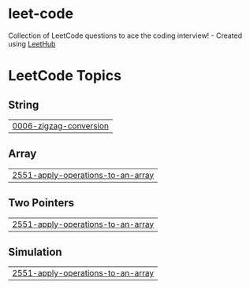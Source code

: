 # leet-code
Collection of LeetCode questions to ace the coding interview! - Created using [LeetHub](https://github.com/QasimWani/LeetHub)

<!---LeetCode Topics Start-->
# LeetCode Topics
## String
|  |
| ------- |
| [0006-zigzag-conversion](https://github.com/whoisrey/leet-code/tree/master/0006-zigzag-conversion) |
## Array
|  |
| ------- |
| [2551-apply-operations-to-an-array](https://github.com/whoisrey/leet-code/tree/master/2551-apply-operations-to-an-array) |
## Two Pointers
|  |
| ------- |
| [2551-apply-operations-to-an-array](https://github.com/whoisrey/leet-code/tree/master/2551-apply-operations-to-an-array) |
## Simulation
|  |
| ------- |
| [2551-apply-operations-to-an-array](https://github.com/whoisrey/leet-code/tree/master/2551-apply-operations-to-an-array) |
<!---LeetCode Topics End-->